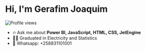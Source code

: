 <h1 align="left">Hi, I'm Gerafim Joaquim</h1>
<p align="left"> <img src="https://komarev.com/ghpvc/?username=gerafimjoaquim&color=yellow" alt="Profile views" /> </p>

- 🔥 Ask me about **Power BI, JavaScript, HTML, CSS, JetEngine**
- 👷‍♂️ Graduated in Electricity and Statistics
- 📱 Whatsapp: +258831101001

